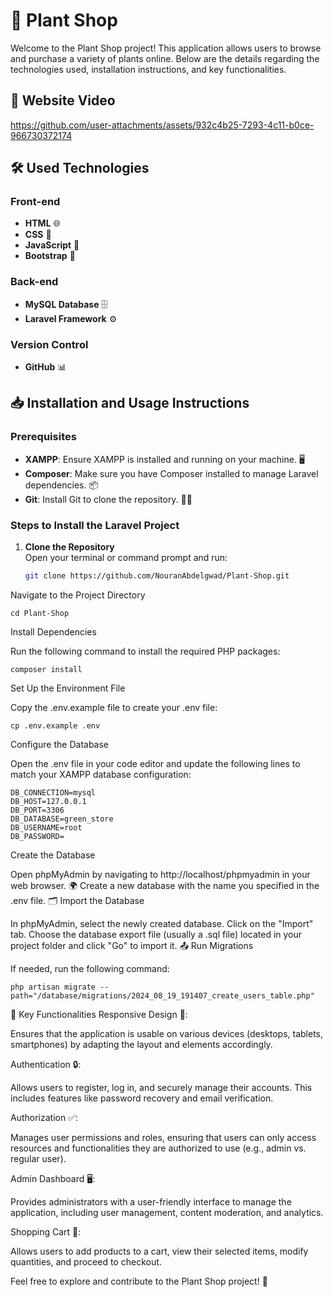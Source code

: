 # 🌿 Plant Shop

Welcome to the Plant Shop project! This application allows users to browse and purchase a variety of plants online. Below are the details regarding the technologies used, installation instructions, and key functionalities.

## 🎥 Website Video

https://github.com/user-attachments/assets/932c4b25-7293-4c11-b0ce-966730372174

## 🛠️ Used Technologies

### Front-end
- **HTML** 🌐
- **CSS** 🎨
- **JavaScript** 📜
- **Bootstrap** 🚀

### Back-end
- **MySQL Database** 🗄️
- **Laravel Framework** ⚙️

### Version Control
- **GitHub** 📊

## 📥 Installation and Usage Instructions

### Prerequisites
- **XAMPP**: Ensure XAMPP is installed and running on your machine. 🖥️
- **Composer**: Make sure you have Composer installed to manage Laravel dependencies. 📦
- **Git**: Install Git to clone the repository. 🧑‍💻

### Steps to Install the Laravel Project

1. **Clone the Repository**  
   Open your terminal or command prompt and run:
   ```bash
   git clone https://github.com/NouranAbdelgwad/Plant-Shop.git
Navigate to the Project Directory

    cd Plant-Shop
Install Dependencies

Run the following command to install the required PHP packages:

    composer install
Set Up the Environment File

Copy the .env.example file to create your .env file:

    cp .env.example .env
Configure the Database

Open the .env file in your code editor and update the following lines to match your XAMPP database configuration:

    DB_CONNECTION=mysql
    DB_HOST=127.0.0.1
    DB_PORT=3306
    DB_DATABASE=green_store
    DB_USERNAME=root
    DB_PASSWORD=
Create the Database

Open phpMyAdmin by navigating to http://localhost/phpmyadmin in your web browser. 🌍
Create a new database with the name you specified in the .env file. 🗂️
Import the Database

In phpMyAdmin, select the newly created database.
Click on the "Import" tab.
Choose the database export file (usually a .sql file) located in your project folder and click "Go" to import it. 📤
Run Migrations

If needed, run the following command:

    php artisan migrate --path="/database/migrations/2024_08_19_191407_create_users_table.php"
🔑 Key Functionalities
Responsive Design 📱:

Ensures that the application is usable on various devices (desktops, tablets, smartphones) by adapting the layout and elements accordingly.

Authentication 🔒:

Allows users to register, log in, and securely manage their accounts. This includes features like password recovery and email verification.

Authorization ✅:

Manages user permissions and roles, ensuring that users can only access resources and functionalities they are authorized to use (e.g., admin vs. regular user).

Admin Dashboard 🖥️:

Provides administrators with a user-friendly interface to manage the application, including user management, content moderation, and analytics.

Shopping Cart 🛒:

Allows users to add products to a cart, view their selected items, modify quantities, and proceed to checkout.

Feel free to explore and contribute to the Plant Shop project! 🌱
